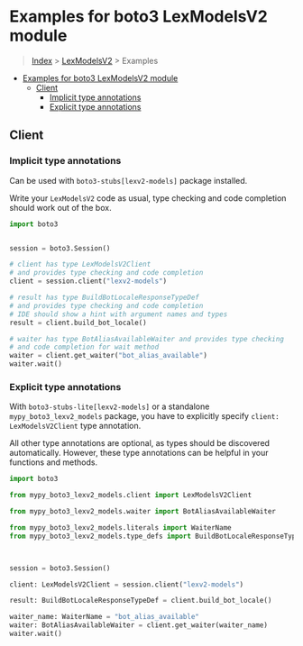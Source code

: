 <a id="examples-for-boto3-lexmodelsv2-module"></a>

# Examples for boto3 LexModelsV2 module

> [Index](../README.md) > [LexModelsV2](./README.md) > Examples

- [Examples for boto3 LexModelsV2 module](#examples-for-boto3-lexmodelsv2-module)
  - [Client](#client)
    - [Implicit type annotations](#implicit-type-annotations)
    - [Explicit type annotations](#explicit-type-annotations)

<a id="client"></a>

## Client

<a id="implicit-type-annotations"></a>

### Implicit type annotations

Can be used with `boto3-stubs[lexv2-models]` package installed.

Write your `LexModelsV2` code as usual, type checking and code completion
should work out of the box.

```python
import boto3


session = boto3.Session()

# client has type LexModelsV2Client
# and provides type checking and code completion
client = session.client("lexv2-models")

# result has type BuildBotLocaleResponseTypeDef
# and provides type checking and code completion
# IDE should show a hint with argument names and types
result = client.build_bot_locale()

# waiter has type BotAliasAvailableWaiter and provides type checking
# and code completion for wait method
waiter = client.get_waiter("bot_alias_available")
waiter.wait()
```

<a id="explicit-type-annotations"></a>

### Explicit type annotations

With `boto3-stubs-lite[lexv2-models]` or a standalone `mypy_boto3_lexv2_models`
package, you have to explicitly specify `client: LexModelsV2Client` type
annotation.

All other type annotations are optional, as types should be discovered
automatically. However, these type annotations can be helpful in your functions
and methods.

```python
import boto3

from mypy_boto3_lexv2_models.client import LexModelsV2Client

from mypy_boto3_lexv2_models.waiter import BotAliasAvailableWaiter

from mypy_boto3_lexv2_models.literals import WaiterName
from mypy_boto3_lexv2_models.type_defs import BuildBotLocaleResponseTypeDef



session = boto3.Session()

client: LexModelsV2Client = session.client("lexv2-models")

result: BuildBotLocaleResponseTypeDef = client.build_bot_locale()

waiter_name: WaiterName = "bot_alias_available"
waiter: BotAliasAvailableWaiter = client.get_waiter(waiter_name)
waiter.wait()
```
